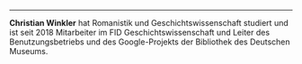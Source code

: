 ---
**Christian Winkler**  hat Romanistik und Geschichtswissenschaft studiert und ist seit 2018 Mitarbeiter im FID Geschichtswissenschaft und Leiter des Benutzungsbetriebs und des Google-Projekts der Bibliothek des Deutschen Museums.